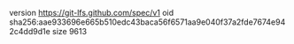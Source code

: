 version https://git-lfs.github.com/spec/v1
oid sha256:aae933696e665b510edc43baca56f6571aa9e040f37a2fde7674e942c4dd9d1e
size 9613
